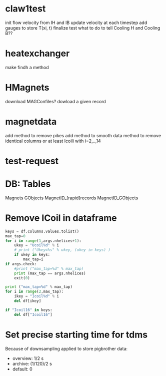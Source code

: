 # claw1test

init flow velocity from IH and IB
update velocity at each timestep
add gauges to store T(xi, t)
finalize test
what to do to tell Cooling H and Cooling B??

# heatexchanger
make findh a method

# HMagnets
download MAGConfiles?
dowload a given record

# magnetdata
add method to remove pikes
add method to smooth data
method to remove identical columns or at least Icoili with i=2,..,14

# test-request

# DB: Tables
Magnets
GObjects
MagnetID_[rapid]records
MagnetID_GObjects


# Remove ICoil in dataframe

```python
keys = df.columns.values.tolist()
max_tap=0
for i in range(1,args.nhelices+1):
    ukey = "Ucoil%d" % i
    # print ("Ukey=%s" % ukey, (ukey in keys) )
    if ukey in keys:
        max_tap=i
if args.check:
    #print ("max_tap=%d" % max_tap)
    print (max_tap == args.nhelices)
    exit(0)

print ("max_tap=%d" % max_tap)
for i in range(2,max_tap):
    ikey = "Icoil%d" % i 
    del df[ikey]

if "Icoil16" in keys:
    del df["Icoil16"]
```

# Set precise starting time for tdms

Because of downsampling applied to store pigbrother data:

* overview: 1/2 s
* archive: (1/120)/2 s
* default: 0
